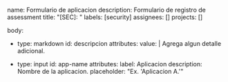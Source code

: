 name: Formulario de aplicacion
description: Formulario de registro de assessment
title: "[SEC]: <descripcion breve>"
labels: [security]
assignees: []
projects: []

body:
  - type: markdown
    id: descripcion
    attributes:
      value: |
        Agrega algun detalle adicional.

  - type: input
    id: app-name
    attributes:
      label: Aplicacion
      description: Nombre de la aplicacion.
      placeholder: "Ex. 'Aplicacion A.'" 
